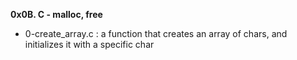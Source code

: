 **0x0B. C - malloc, free**
* 0-create_array.c : a function that creates an array of chars, and initializes it with a specific char

